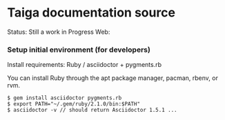 # Taiga documentation source #

Status: Still a work in Progress
Web:

### Setup initial environment (for developers)

Install requirements: Ruby / asciidoctor + pygments.rb

You can install Ruby through the apt package manager, pacman, rbenv, or rvm. 

    $ gem install asciidoctor pygments.rb
    $ export PATH="~/.gem/ruby/2.1.0/bin:$PATH"
    $ asciidoctor -v // should return Asciidoctor 1.5.1 ...

